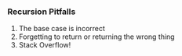 ### Recursion Pitfalls

1. The base case is incorrect
2. Forgetting to return or returning the wrong thing
3. Stack Overflow!
